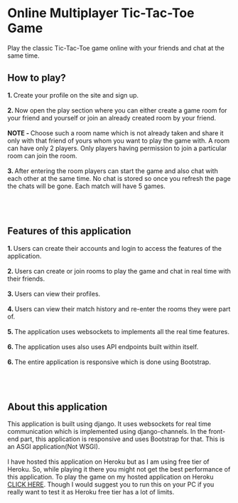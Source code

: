 # Online Multiplayer Tic-Tac-Toe Game
Play the classic Tic-Tac-Toe game online with your friends and chat at the same time.
<br/>
<h2>How to play?</h2>
<b>1. </b>Create your profile on the site and sign up. <br/><br/>
<b>2. </b>Now open the play section where you can either create a game room for your friend and yourself or join an already created room by your friend.
<br/><br/>
<b>NOTE - </b> Choose such a room name which is not already taken and share it only with that friend of yours whom you want to play the game with. A room can have only 2 players. Only players having permission to join a particular room can join the room.<br/><br/>
<b>3. </b>After entering the room players can start the game and also chat with each other at the same time. No chat is stored so once you refresh the page the chats will be gone. Each match will have 5 games.<br/><br/>
<br/>
<br/>
<h2>Features of this application</h2>
<b>1. </b>Users can create their accounts and login to access the features of the application. <br/><br/>
<b>2. </b>Users can create or join rooms to play the game and chat in real time with their friends. <br/><br/>
<b>3. </b>Users can view their profiles. <br/><br/>
<b>4. </b>Users can view their match history and re-enter the rooms they were part of. <br/><br/>
<b>5. </b>The application uses websockets to implements all the real time features. <br/><br/>
<b>6. </b>The application uses also uses API endpoints built within itself. <br/><br/>
<b>6. </b>The entire application is responsive which is done using Bootstrap. <br/><br/>
<br/>
<br/>
<h2>About this application</h2>
This application is built using django. It uses websockets for real time communication which is implemented using django-channels. In the front-end part, this application is responsive and uses Bootstrap for that. This is an ASGI application(Not WSGI).
<br/><br/>I have hosted this application on Heroku but as I am using free tier of Heroku. So, while playing it there you might not get the best performance of this application. To play the game on my hosted application on Heroku <a href="https://online-multiplayer-tic-tac-toe.herokuapp.com/">CLICK HERE</a>. Though I would suggest you to run this on your PC if you really want to test it as Heroku free tier has a lot of limits. 

